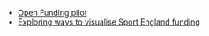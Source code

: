 * [Open Funding pilot](open-funding-pilot)
* [Exploring ways to visualise Sport England funding](http://)
